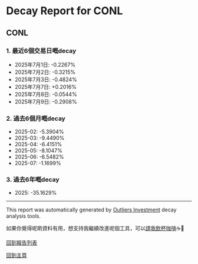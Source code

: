 # Decay Report for CONL

## CONL

### 1. 最近6個交易日嘅decay

- 2025年7月1日: -0.2267%
- 2025年7月2日: -0.3215%
- 2025年7月3日: -0.4824%
- 2025年7月7日: +0.2016%
- 2025年7月8日: -0.0544%
- 2025年7月9日: -0.2908%

### 2. 過去6個月嘅decay

- 2025-02: -5.3904%
- 2025-03: -9.4490%
- 2025-04: -6.4151%
- 2025-05: -8.1047%
- 2025-06: -6.5482%
- 2025-07: -1.1699%

### 3. 過去6年嘅decay

- 2025: -35.1629%

------------------------------
This report was automatically generated by [Outliers Investment](https://outliersecon.github.io/Outliers-Investment/) decay analysis tools.

如果你覺得呢啲資料有用，想支持我繼續改進呢個工具，可以[請我飲杯咖啡](https://buymeacoffee.com/outliersecon)☕🙏

[回到報告列表](https://outliersecon.github.io/Outliers-Investment/reports/reports_public)

[回到主頁](https://outliersecon.github.io/Outliers-Investment/)
